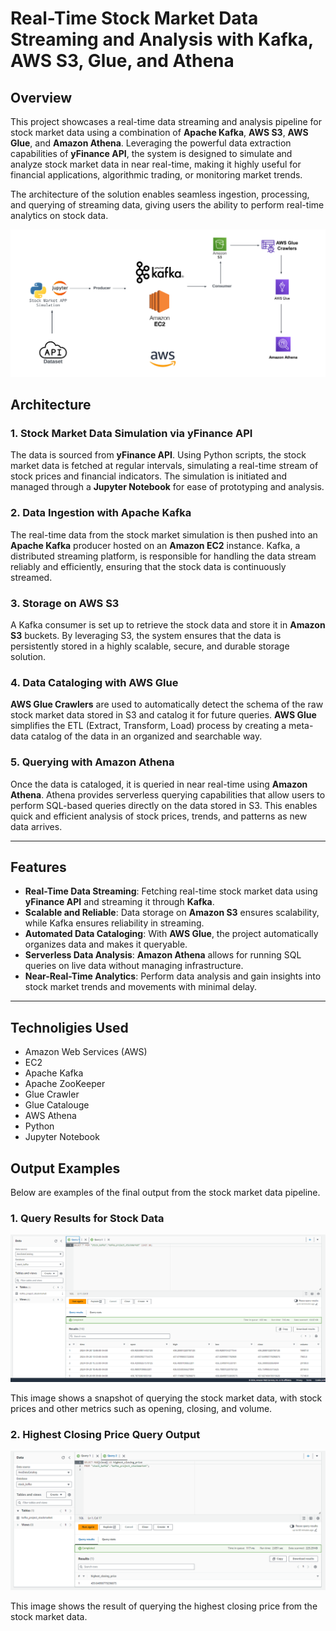 # Real-Time Stock Market Data Streaming and Analysis with Kafka, AWS S3, Glue, and Athena

## Overview

This project showcases a real-time data streaming and analysis pipeline for stock market data using a combination of **Apache Kafka**, **AWS S3**, **AWS Glue**, and **Amazon Athena**. Leveraging the powerful data extraction capabilities of **yFinance API**, the system is designed to simulate and analyze stock market data in near real-time, making it highly useful for financial applications, algorithmic trading, or monitoring market trends.

The architecture of the solution enables seamless ingestion, processing, and querying of streaming data, giving users the ability to perform real-time analytics on stock data.

![Architecture Diagram](./Architecture_kafka.png)

## Architecture

### 1. **Stock Market Data Simulation via yFinance API**

   The data is sourced from **yFinance API**. Using Python scripts, the stock market data is fetched at regular intervals, simulating a real-time stream of stock prices and financial indicators. The simulation is initiated and managed through a **Jupyter Notebook** for ease of prototyping and analysis.

### 2. **Data Ingestion with Apache Kafka**

   The real-time data from the stock market simulation is then pushed into an **Apache Kafka** producer hosted on an **Amazon EC2** instance. Kafka, a distributed streaming platform, is responsible for handling the data stream reliably and efficiently, ensuring that the stock data is continuously streamed.

### 3. **Storage on AWS S3**

   A Kafka consumer is set up to retrieve the stock data and store it in **Amazon S3** buckets. By leveraging S3, the system ensures that the data is persistently stored in a highly scalable, secure, and durable storage solution.

### 4. **Data Cataloging with AWS Glue**

   **AWS Glue Crawlers** are used to automatically detect the schema of the raw stock market data stored in S3 and catalog it for future queries. **AWS Glue** simplifies the ETL (Extract, Transform, Load) process by creating a meta-data catalog of the data in an organized and searchable way.

### 5. **Querying with Amazon Athena**

   Once the data is cataloged, it is queried in near real-time using **Amazon Athena**. Athena provides serverless querying capabilities that allow users to perform SQL-based queries directly on the data stored in S3. This enables quick and efficient analysis of stock prices, trends, and patterns as new data arrives.

---

## Features

- **Real-Time Data Streaming**: Fetching real-time stock market data using **yFinance API** and streaming it through **Kafka**.
- **Scalable and Reliable**: Data storage on **Amazon S3** ensures scalability, while Kafka ensures reliability in streaming.
- **Automated Data Cataloging**: With **AWS Glue**, the project automatically organizes data and makes it queryable.
- **Serverless Data Analysis**: **Amazon Athena** allows for running SQL queries on live data without managing infrastructure.
- **Near-Real-Time Analytics**: Perform data analysis and gain insights into stock market trends and movements with minimal delay.

---

## Technoligies Used


- Amazon Web Services (AWS)
- EC2
- Apache Kafka
- Apache ZooKeeper
- Glue Crawler
- Glue Catalouge
- AWS Athena
- Python
- Jupyter Notebook

## Output Examples

Below are examples of the final output from the stock market data pipeline.

### 1. Query Results for Stock Data

![Query Results](./photos/Query_result.png)

This image shows a snapshot of querying the stock market data, with stock prices and other metrics such as opening, closing, and volume.

### 2. Highest Closing Price Query Output

![Highest Closing Price](./photos/highest_closing_price.png)

This image shows the result of querying the highest closing price from the stock market data.
